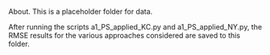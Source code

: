 About. This is a placeholder folder for data.

After running the scripts a1_PS_applied_KC.py and a1_PS_applied_NY.py, the RMSE results for the various approaches considered are saved to this folder.
